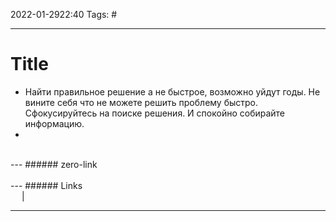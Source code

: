 2022-01-2922:40
Tags: #

---
# Title
- Найти правильное решение а не быстрое, возможно уйдут годы. Не вините себя что не можете решить проблему быстро. Сфокусируйтесь на поиске решения. И спокойно собирайте информацию. 
- 
</br>
---
###### zero-link </br>

</br>
---
###### Links </br>
 &emsp; | &emsp; 


---